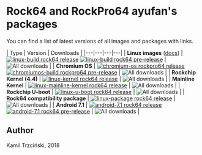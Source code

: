# Rock64 and RockPro64 ayufan's packages

You can find a list of latest versions of all images and packages with links.

| Type | Version | Downloads |
|---|---|---|---|
| **Linux images** ([docs](https://github.com/ayufan-rock64/linux-build/blob/master/README.md)) | [![linux-build rock64 release](https://img.shields.io/github/release/ayufan-rock64/linux-build.svg)](https://github.com/ayufan-rock64/linux-build/releases/latest) [![linux-build rock64 pre-release](https://img.shields.io/github/release-pre/ayufan-rock64/linux-build.svg?label=testing)](https://github.com/ayufan-rock64/linux-build/releases) | ![All downloads](https://img.shields.io/github/downloads/ayufan-rock64/linux-build/total.svg) |
| **Chromium OS** | [![chromium-os rockpro64 release](https://img.shields.io/github/release/ayufan-rock64/chromiumos-build.svg)](https://github.com/ayufan-rock64chromiumos-build/releases/latest) [![chromiumos-build rockpro64 pre-release](https://img.shields.io/github/release-pre/ayufan-rock64/chromiumos-build.svg?label=testing)](https://github.com/ayufan-rock64/chromiumos-build/releases) | ![All downloads](https://img.shields.io/github/downloads/ayufan-rock64/chromiumos-build/total.svg) |
| **Rockchip Kernel (4.4)** | [![linux-kernel rock64 release](https://img.shields.io/github/release/ayufan-rock64/linux-kernel.svg)](https://github.com/ayufan-rock64/linux-kernel/releases/latest) | ![All downloads](https://img.shields.io/github/downloads/ayufan-rock64/linux-kernel/total.svg) |
| **Mainline Kernel** | [![linux-mainline-kernel rock64 release](https://img.shields.io/github/release/ayufan-rock64/linux-mainline-kernel.svg)](https://github.com/ayufan-rock64/linux-mainline-kernel/releases/latest) | ![All downloads](https://img.shields.io/github/downloads/ayufan-rock64/linux-mainline-kernel/total.svg) |
| **Rockchip U-boot** | [![linux-u-boot rock64 release](https://img.shields.io/github/release/ayufan-rock64/linux-u-boot.svg)](https://github.com/ayufan-rock64/linux-u-boot/releases/latest) | ![All downloads](https://img.shields.io/github/downloads/ayufan-rock64/linux-u-boot/total.svg) |
| **Rock64 compatibility package** | [![linux-package rock64 release](https://img.shields.io/github/release/ayufan-rock64/linux-package.svg)](https://github.com/ayufan-rock64/linux-package/releases/latest) | ![All downloads](https://img.shields.io/github/downloads/ayufan-rock64/linux-package/total.svg) |
| **Android 7.1** | [![android-7.1 rock64 release](https://img.shields.io/github/release/ayufan-rock64/android-7.1.svg)](https://github.com/ayufan-rock64/android-7.1/releases/latest) [![android-7.1 rock64 pre-release](https://img.shields.io/github/release-pre/ayufan-rock64/android-7.1.svg?label=testing)](https://github.com/ayufan-rock64/android-7.1/releases) | ![All downloads](https://img.shields.io/github/downloads/ayufan-rock64/android-7.1/total.svg) |

## Author

Kamil Trzciński, 2018
